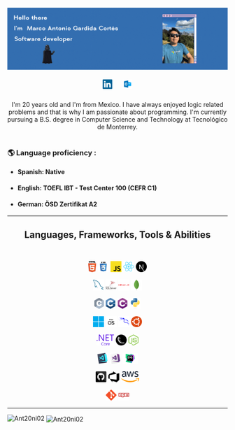 ![me](images/Github.gif)

<h5 align="center">
  <code><a href="https://www.linkedin.com/in/marco-antonio-gardida-cort%C3%A9s-38a3441b5" title="LinkedIn Profile"><img width="22" src="images/linkedin.svg"></a></code>
  &nbsp
  &nbsp
  &nbsp
  <code><a href="antoniogarcort@hotmail.com" title="E-mail"><img width="22" src="images/outlook.svg"></a></code>
</h5>

<div align = "center">
I'm 20 years old and I'm from Mexico. I have always enjoyed logic related problems and that is why I am passionate about programming. I'm currently pursuing a B.S. degree in Computer Science and Technology at Tecnológico de Monterrey.
</div>

<br/>


### :earth_americas: Language proficiency :
 
- #### Spanish: Native
- #### English: TOEFL IBT - Test Center 100 (CEFR C1)
- #### German: ÖSD Zertifikat A2

<hr>
<h2 align="center">Languages, Frameworks, Tools & Abilities </h2>
<br>
<p align="center">
  <code><img title="HTML5" height="25" src="images/html5.svg"></code>
  <code><img title="CSS" height="25" src="images/css.svg"></code>
  <code><img title="Javascript" height="25" src="images/javascript.svg"></code>
  <code><img title="React" height="25" src="images/react-original.svg"></code>
  <code><img title="Next.js" height="25" src="images/nextjs.svg"></code>
</p>
<p align="center">
  <code><img title="MySQL" height="25" src="images/mysql.svg"></code>
  <code><img title="Microsoft SQL Server" height="25" src="images/SQLServer.svg"></code>
  <code><img title="Oracle" height="25" src="images/oracle.svg"></code>
  <code><img title="MongoDB" height="25" src="images/mongo.svg"></code>
</p>
<p align="center">
  <code><img title="C" height="25" src="images/c.svg"></code>
  <code><img title="C++" height="25" src="images/cpp.svg"></code>
  <code><img title="C#" height="25" src="images/cSharp.svg"></code>
  <code><img title="Python" height="25" src="images/python-original.svg"></code>
</p>
<p align="center">
  <code><img title="Windows" height="25" src="images/windows11.svg"></code>
  <code><img title="macOs" height="25" src="images/macos.svg"></code>
  <code><img title="KaliLinux" height="25" src="images/kalilinux.svg"></code>
  <code><img title="Ubuntu" height="25" src="images/ubuntu.svg"></code>
</p>
<p align="center">
  <code><img title=".NetCore" height="25" src="images/dotnetcore.svg"></code>
  <code><img title="Flask" height="25" src="images/flask.png"></code>
  <code><img title="Node.js" height="25" src="images/nodejs.svg"></code>
</p>
<p align="center">
  <code><img title="Microsoft Visual Studio Code" height="25" src="images/vscode.png"></code>
  <code><img title="Microsoft Visual Studio" height="25" src="images/visualstudio.png"></code>
  <code><img title="Data Grip" height="25" src="images/datagrip.svg"></code>
</p>
<p align="center">
  <code><img title="GitHub" height="25" src="images/github.svg"></code>
  <code><img title="Azure" height="25" src="images/azure.svg"></code>
  <code><img title="AWS" height="25" src="images/aws.svg"></code>
</p>
<p align="center">
  <code><img title="Git" height="25" src="images/git-original.svg"></code>
  <code><img title="npm" height="25" src="images/npm.svg"></code>
</p>
<hr>

<p><img align="left" src="https://github-readme-stats.vercel.app/api/top-langs?username=Ant20ni02&show_icons=true&locale=en&layout=compact&hide=html,Kotlin" alt="Ant20ni02" /></p>

<p>&nbsp;<img align="center" src="https://github-readme-stats.vercel.app/api?username=Ant20ni02&show_icons=true&locale=en" alt="Ant20ni02" /></p>


<!--
**Ant20ni02/Ant20ni02** is a ✨ _special_ ✨ repository because its `README.md` (this file) appears on your GitHub profile.

Here are some ideas to get you started:

- 🔭 I’m currently working on ...
- 🌱 I’m currently learning ...
- 👯 I’m looking to collaborate on ...
- 🤔 I’m looking for help with ...
- 💬 Ask me about ...
- 📫 How to reach me: ...
- 😄 Pronouns: ...
- ⚡ Fun fact: ...
-->
